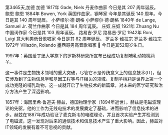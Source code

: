 第3465天,加德
加德 1817年
Gade, Niels 丹麦作曲家
今日是其 207 周年诞辰。
鲍恩
鲍恩 1884年
Bowen, York 英国作曲家，钢琴家
今年是其诞辰 140 周年。今日是其 140 周年诞辰。
小萨缪尔·德·朗格
小萨缪尔·德·朗格 1840年
de Lange, Samuel Jr. 荷兰作曲家
今日是其 184 周年诞辰。
庄奴
庄奴 1921年
Zhuang Nu 中国词作家
今日是其 103 周年诞辰。
路易吉·罗尼
路易吉·罗尼 1942年
Roni, Luigi 意大利男低音歌唱家
今日是其 82 周年诞辰。
罗兰多·维拉宗
罗兰多·维拉宗 1972年
Villazón, Rolando 墨西哥男高音歌唱家
🎂 今日是其52周岁生日。


1997年：英国爱丁堡大学旗下的罗斯林研究所宣布已经成功复制哺乳动物桃莉羊。

这一事件是生物技术领域的重大突破，尽管它不是传统意义上的信息技术(IT)，但它涉及到了生物信息学和基因工程等与IT相关的领域。复制羊桃莉是世界上第一个成功克隆的哺乳动物，这一成就开启了生物技术的新篇章，对未来的医学研究和治疗方法产生了深远影响。

1857年：海因里希·鲁道夫·赫兹，德国物理学家（1894年逝世）。赫兹是电磁波理论的先驱，他的工作为无线电技术的发展奠定了基础，进而影响了信息技术的进步。赫兹在1887年成功验证了麦克斯韦的电磁理论，并且首次实验产生并检测到了电磁波，这一发现对后来的通信技术和信息技术产生了重大影响。因此，赫兹对IT领域的发展有着不可忽视的贡献。